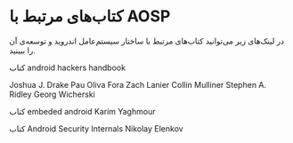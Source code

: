 # کتاب‌های مرتبط با AOSP

در لینک‌های زیر می‌توانید کتاب‌های مرتبط با ساختار سیستم‌عامل اندروید و توسعه‌ی آن را ببینید.

کتاب android hackers handbook

Joshua J. Drake
Pau Oliva Fora
Zach Lanier
Collin Mulliner
Stephen A. Ridley
Georg Wicherski

کتاب embeded android
Karim Yaghmour

کتاب Android Security Internals
Nikolay Elenkov
